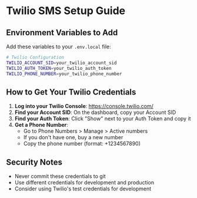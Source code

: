 # Twilio SMS Setup Guide

## Environment Variables to Add

Add these variables to your `.env.local` file:

```bash
# Twilio Configuration
TWILIO_ACCOUNT_SID=your_twilio_account_sid
TWILIO_AUTH_TOKEN=your_twilio_auth_token
TWILIO_PHONE_NUMBER=your_twilio_phone_number
```

## How to Get Your Twilio Credentials

1. **Log into your Twilio Console**: https://console.twilio.com/
2. **Find your Account SID**: On the dashboard, copy your Account SID
3. **Find your Auth Token**: Click "Show" next to your Auth Token and copy it
4. **Get a Phone Number**: 
   - Go to Phone Numbers > Manage > Active numbers
   - If you don't have one, buy a new number
   - Copy the phone number (format: +1234567890)

## Security Notes

- Never commit these credentials to git
- Use different credentials for development and production
- Consider using Twilio's test credentials for development 